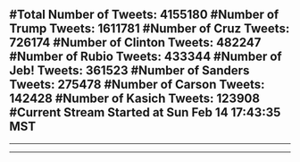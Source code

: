 #Total Number of Tweets: 4155180 
#Number of Trump Tweets: 1611781
#Number of Cruz Tweets: 726174
#Number of Clinton Tweets: 482247
#Number of Rubio Tweets: 433344
#Number of Jeb! Tweets: 361523
#Number of Sanders Tweets: 275478
#Number of Carson Tweets: 142428
#Number of Kasich Tweets: 123908
#Current Stream Started at Sun Feb 14 17:43:35 MST
---
---
---
